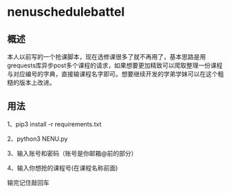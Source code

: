 # nenuschedulebattel

## 概述
本人以前写的一个抢课脚本，现在选修课很多了就不再用了，基本思路是用grequests库异步post多个课程的请求，如果想要更加精致可以爬取整理一份课程与对应编号的字典，直接输课程名字即可。想要继续开发的学弟学妹可以在这个粗糙的版本上改进。

## 用法
1、pip3 install -r requirements.txt

2、python3 NENU.py

3、输入账号和密码（账号是你邮箱@前的部分）

4、输入你想抢的课程号(在课程名称前面)

输完记住敲回车
